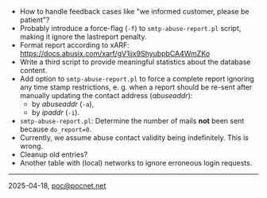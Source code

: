 - How to handle feedback cases like "we informed customer, please be patient"?
- Probably introduce a force-flag (`-f`) to `smtp-abuse-report.pl` script, making it ignore the lastreport penalty.
- Format report according to xARF: https://docs.abusix.com/xarf/gV1jjx9ShyubpbCA4WmZKo
- Write a third script to provide meaningful statistics about the database content.
- Add option to `smtp-abuse-report.pl` to force a complete report ignoring any time stamp restrictions, e. g. when a report should be re-sent after manually updating the contact address (*abuseaddr*):
   - by *abuseaddr* (`-a`),
   - by *ipaddr* (`-i`).
- `smtp-abuse-report.pl`: Determine the number of mails **not** been sent because `do_report=0`.
- Currently, we assume abuse contact validity being indefinitely. This is wrong.
- Cleanup old entries?
- Another table with (local) networks to ignore erroneous login requests.

----

2025-04-18, poc@pocnet.net
